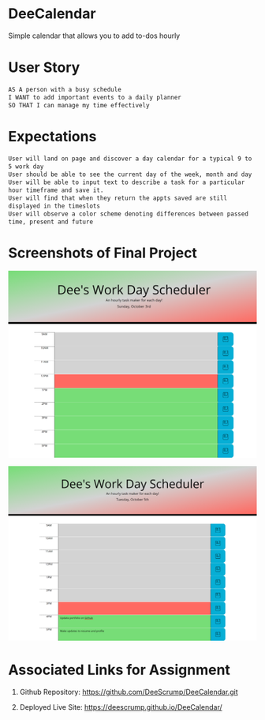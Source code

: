 # DeeCalendar
Simple calendar that allows you to add to-dos hourly

# User Story
```
AS A person with a busy schedule
I WANT to add important events to a daily planner
SO THAT I can manage my time effectively
```

# Expectations
```
User will land on page and discover a day calendar for a typical 9 to 5 work day
User should be able to see the current day of the week, month and day
User will be able to input text to describe a task for a particular hour timeframe and save it.
User will find that when they return the appts saved are still displayed in the timeslots
User will observe a color scheme denoting differences between passed time, present and future
```

# Screenshots of Final Project

![A user clicks on slots on the color-coded calendar and edits the events.](./assets/appscreensaver.png)

![A view with data saved and different day and timechange.](./assets/appscreensaver2.png)


# Associated Links for Assignment

1. Github Repository:   https://github.com/DeeScrump/DeeCalendar.git

2. Deployed Live Site:  https://deescrump.github.io/DeeCalendar/